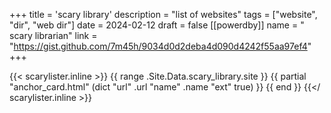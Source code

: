 +++
title = 'scary library'
description = "list of websites"
tags = ["website", "dir", "web dir"]
date = 2024-02-12
draft = false
[[powerdby]]
name = " scary librarian"
link = "https://gist.github.com/7m45h/9034d0d2deba4d090d4242f55aa97ef4"
+++

{{< scarylister.inline >}}
  {{ range .Site.Data.scary_library.site }}
    {{ partial "anchor_card.html" (dict "url" .url "name" .name "ext" true) }}
  {{ end }}
{{</ scarylister.inline >}}
